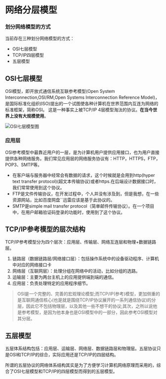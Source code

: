# 网络分层模型
### 划分网络模型的方式
当前存在三种划分网络模型的方式：

+ OSI七层模型
+ TCP/IP四层模型
+ 五层模型

## OSI七层模型
OSI模型，即开放式通信系统互联参考模型(Open System Interconnection,OSI/RM,Open Systems Interconnection Reference Model)，是国际标准化组织(ISO)提出的一个试图使各种计算机在世界范围内互连为网络的标准框架，简称OSI。
这是一种事实上被TCP/IP 4层模型淘汰的协议。**在当今世界上没有大规模使用**。

![OSI七层模型图](net-1.jpeg)
<!-- ![OSI七层模型图](https://user-gold-cdn.xitu.io/2019/8/31/16ce7c55e2003c1b?imageslim) -->

### 应用层
OSI参考模型中最靠近用户的一层，是为计算机用户提供应用接口，也为用户直接提供各种网络服务。我们常见应用层的网络服务协议有：HTTP，HTTPS，FTP，POP3、SMTP等。
+ 在客户端与服务器中经常会有数据的请求，这个时候就是会用到http(hyper text transfer protocol)(超文本传输协议)或者https.在后端设计数据接口时，我们常常使用到这个协议。
+ FTP是文件传输协议，在开发过程中，个人并没有涉及到，但是我想，在一些资源网站，比如百度网盘``迅雷应该是基于此协议的。
+ SMTP是simple mail transfer protocol（简单邮件传输协议）。在一个项目中，在用户邮箱验证码登录的功能时，使用到了这个协议。

## TCP/IP参考模型的层次结构 
TCP/IP参考模型分为四个层次：应用层、传输层、网络互连层和物理+数据链路层。

1. 链路层（数据链路层/网络接口层）：包括操作系统中的设备驱动程序、计算机中对应的网络接口卡
2. 网络层（互联网层）：处理分组在网络中的活动，比如分组的选路。
3. 运输层：主要为两台主机上的应用提供端到端的通信。
4. 应用层：负责处理特定的应用程序细节。


> OSI是一个完整的、完善的宏观理论模型;而TCP/IP(参考)模型，更加侧重的是互联网通信核心(也是就是围绕TCP/IP协议展开的一系列通信协议)的分层，因此它不包括物理层，以及其他一些不想干的协议;其次，之所以说他是参考模型，是因为他本身也是OSI模型中的一部分，因此参考OSI模型对其分层。




## 五层模型
五层体系结构包括：应用层、运输层、网络层、数据链路层和物理层。五层协议只是OSI和TCP/IP的综合，实际应用还是TCP/IP的四层结构。

所谓的五层协议的网络体系结构其实是为了方便学习计算机网络原理而采用的，综合了OSI七层模型和TCP/IP的四层模型而得到的五层模型。